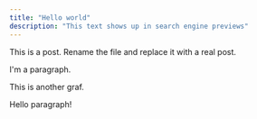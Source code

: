 ```yaml
---
title: "Hello world"
description: "This text shows up in search engine previews"
---
```


This is a post. Rename the file and replace it with a real post.

I'm a paragraph.

This is another graf.

Hello paragraph!

